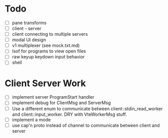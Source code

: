 Todo
====

* [ ] pane transforms
* [ ] client - server
* [ ] client connecting to multiple servers
* [ ] modal UI design
* [ ] v1 multiplexer (see mock.txt.md)
* [ ] lsof for programs to view open files
* [ ] raw keyup keydown input behavior
* [ ] shell

Client Server Work
==================

* [ ] implement server ProgramStart handler
* [ ] implement debug for ClientMsg and ServerMsg
* [ ] Use a different enum to communicate between
  client::stdin\_read\_worker and client::input\_worker. DRY with
  VteWorkerMsg stuff.
* [ ] implement a mode
* [ ] use cap'n proto instead of channel to communicate between client
      and server
